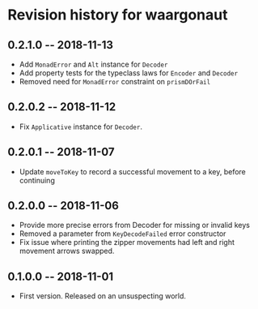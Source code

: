 # Revision history for waargonaut

## 0.2.1.0  -- 2018-11-13

* Add `MonadError` and `Alt` instance for `Decoder`
* Add property tests for the typeclass laws for `Encoder` and `Decoder`
* Removed need for `MonadError` constraint on `prismDOrFail`

## 0.2.0.2  -- 2018-11-12

* Fix `Applicative` instance for `Decoder`.

## 0.2.0.1  -- 2018-11-07

* Update `moveToKey` to record a successful movement to a key, before continuing

## 0.2.0.0  -- 2018-11-06

* Provide more precise errors from Decoder for missing or invalid keys
* Removed a parameter from `KeyDecodeFailed` error constructor
* Fix issue where printing the zipper movements had left and right movement arrows swapped.

## 0.1.0.0  -- 2018-11-01

* First version. Released on an unsuspecting world.
